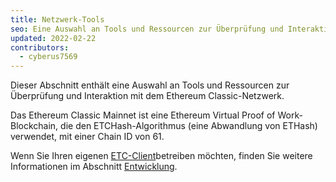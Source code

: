 ```yaml
---
title: Netzwerk-Tools
seo: Eine Auswahl an Tools und Ressourcen zur Überprüfung und Interaktion mit dem Ethereum Classic-Netzwerk. RPC-Endpunkte, Blockchain-Explorer und Netzwerkmonitore.
updated: 2022-02-22
contributors:
  - cyberus7569
---
```


Dieser Abschnitt enthält eine Auswahl an Tools und Ressourcen zur Überprüfung und Interaktion mit dem Ethereum Classic-Netzwerk.

Das Ethereum Classic Mainnet ist eine Ethereum Virtual Proof of Work-Blockchain, die den ETCHash-Algorithmus (eine Abwandlung von ETHash) verwendet, mit einer Chain ID von 61.

Wenn Sie Ihren eigenen [ETC-Client](/development/clients)betreiben möchten, finden Sie weitere Informationen im Abschnitt [Entwicklung](/development).
